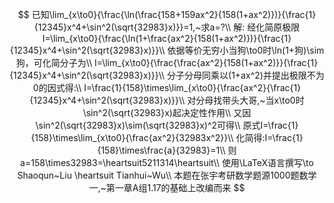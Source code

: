 $$
已知\lim_{x\to0}{\frac{\ln(\frac{158+159ax^2}{158(1+ax^2)})}{\frac{1}{12345}x^4+\sin^2(\sqrt{32983}x)}}=1,~求a=?\\
解: 经化简原极限I=\lim_{x\to0}{\frac{\ln(1+\frac{ax^2}{158(1+ax^2)})}{\frac{1}{12345}x^4+\sin^2(\sqrt{32983}x)}}\\
依据等价无穷小当狗\to0时\ln(1+狗)\sim狗，可化简分子为\\
I=\lim_{x\to0}{\frac{\frac{ax^2}{158(1+ax^2)}}{\frac{1}{12345}x^4+\sin^2(\sqrt{32983}x)}}\\
分子分母同乘以(1+ax^2)并提出极限不为0的因式得:\\
I=\frac{1}{158}\times\lim_{x\to0}{\frac{ax^2}{\frac{1}{12345}x^4+\sin^2(\sqrt{32983}x)}}\\
对分母找带头大哥,~当x\to0时\sin^2(\sqrt{32983}x)起决定性作用\\
又因\sin^2(\sqrt{32983}x)\sim(\sqrt{32983}x)^2可得\\
原式I=\frac{1}{158}\times\lim_{x\to0}{\frac{ax^2}{32983x^2}}\\
化简得:I=\frac{1}{158}\times\frac{a}{32983}=1\\
则a=158\times32983=\heartsuit5211314\heartsuit\\ 
使用\LaTeX语言撰写\to Shaoqun~Liu \heartsuit Tianhui~Wu\\
本题在张宇考研数学题源1000题数学一,~第一章A组1.17的基础上改编而来
$$
